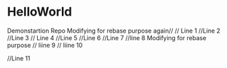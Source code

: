 # HelloWorld
Demonstartion Repo
Modifying for rebase purpose again//
// Line 1
//Line 2
//Line 3
// Line 4
//Line 5
//Line 6
//Line 7
//line 8
Modifying for rebase purpose
// liine 9
// liine 10


//Line 11


